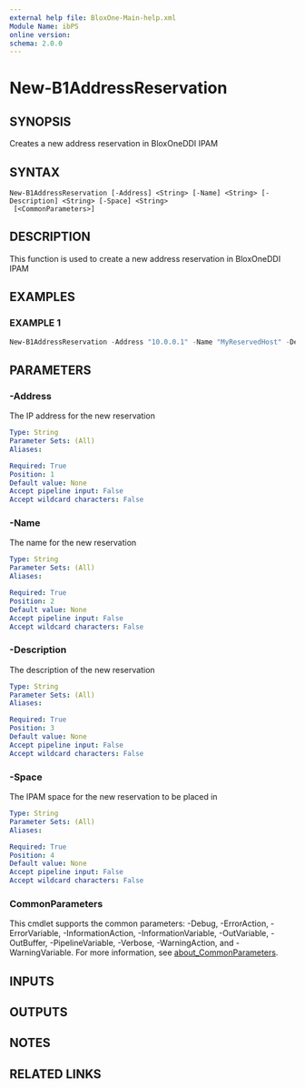 ```yaml
---
external help file: BloxOne-Main-help.xml
Module Name: ibPS
online version:
schema: 2.0.0
---
```


# New-B1AddressReservation

## SYNOPSIS
Creates a new address reservation in BloxOneDDI IPAM

## SYNTAX

```
New-B1AddressReservation [-Address] <String> [-Name] <String> [-Description] <String> [-Space] <String>
 [<CommonParameters>]
```

## DESCRIPTION
This function is used to create a new address reservation in BloxOneDDI IPAM

## EXAMPLES

### EXAMPLE 1
```powershell
New-B1AddressReservation -Address "10.0.0.1" -Name "MyReservedHost" -Description "My Reserved Host" -Space "Global"
```

## PARAMETERS

### -Address
The IP address for the new reservation

```yaml
Type: String
Parameter Sets: (All)
Aliases:

Required: True
Position: 1
Default value: None
Accept pipeline input: False
Accept wildcard characters: False
```

### -Name
The name for the new reservation

```yaml
Type: String
Parameter Sets: (All)
Aliases:

Required: True
Position: 2
Default value: None
Accept pipeline input: False
Accept wildcard characters: False
```

### -Description
The description of the new reservation

```yaml
Type: String
Parameter Sets: (All)
Aliases:

Required: True
Position: 3
Default value: None
Accept pipeline input: False
Accept wildcard characters: False
```

### -Space
The IPAM space for the new reservation to be placed in

```yaml
Type: String
Parameter Sets: (All)
Aliases:

Required: True
Position: 4
Default value: None
Accept pipeline input: False
Accept wildcard characters: False
```

### CommonParameters
This cmdlet supports the common parameters: -Debug, -ErrorAction, -ErrorVariable, -InformationAction, -InformationVariable, -OutVariable, -OutBuffer, -PipelineVariable, -Verbose, -WarningAction, and -WarningVariable. For more information, see [about_CommonParameters](http://go.microsoft.com/fwlink/?LinkID=113216).

## INPUTS

## OUTPUTS

## NOTES

## RELATED LINKS
